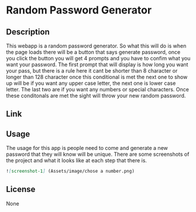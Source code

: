 # Random Password Generator

## Description
This webapp is a random password generator. So what this will do is when the page loads there will be a button that says generate password, once you click the button you will get 4 prompts and you have to confim what you want your password. The first prompt that will display is how long you want your pass, but there is a rule here it cant be shorter than 8 character or longer than 128 character once this conditional is met the next one to show up will be if you want any upper case letter, the next one is lower case letter. The last two are if you want any numbers or special characters. Once these conditonals are met the sight will throw your new random password.

## Link

## Usage 
The usage for this app is people need to come and generate a new password that they will know will be unique. There are some screenshots of the project and what it looks like at each step that there is.

```md
![screenshot-1] (Assets/image/chose a number.png)
````

## License 
None
